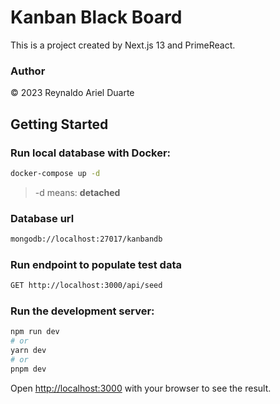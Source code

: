 # Kanban Black Board

This is a project created by Next.js 13 and PrimeReact.

### Author

© 2023 Reynaldo Ariel Duarte

## Getting Started

### Run local database with Docker:

```bash
docker-compose up -d
```

> -d means: **detached**

### Database url

```bash
mongodb://localhost:27017/kanbandb
```

### Run endpoint to populate test data

```bash
GET http://localhost:3000/api/seed
```

### Run the development server:

```bash
npm run dev
# or
yarn dev
# or
pnpm dev
```

Open [http://localhost:3000](http://localhost:3000) with your browser to see the result.
